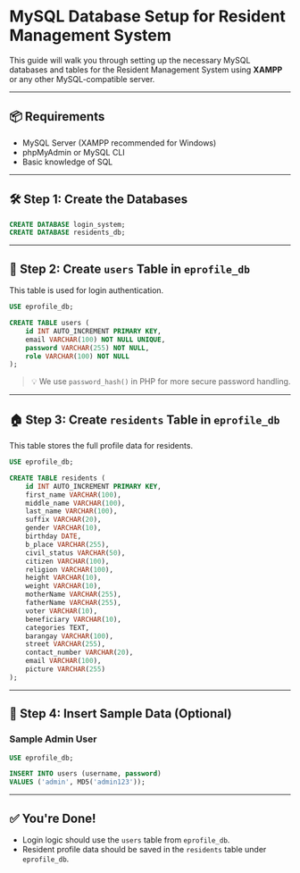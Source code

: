 # MySQL Database Setup for Resident Management System

This guide will walk you through setting up the necessary MySQL databases and tables for the Resident Management System using **XAMPP** or any other MySQL-compatible server.

---

## 📦 Requirements

- MySQL Server (XAMPP recommended for Windows)
- phpMyAdmin or MySQL CLI
- Basic knowledge of SQL

---

## 🛠️ Step 1: Create the Databases

```sql
CREATE DATABASE login_system;
CREATE DATABASE residents_db;
```

---

## 👤 Step 2: Create `users` Table in `eprofile_db`

This table is used for login authentication.

```sql
USE eprofile_db;

CREATE TABLE users (
    id INT AUTO_INCREMENT PRIMARY KEY,
    email VARCHAR(100) NOT NULL UNIQUE,
    password VARCHAR(255) NOT NULL,
    role VARCHAR(100) NOT NULL
);
```

> 💡 We use `password_hash()` in PHP for more secure password handling.

---

## 🏠 Step 3: Create `residents` Table in `eprofile_db`

This table stores the full profile data for residents.

```sql
USE eprofile_db;

CREATE TABLE residents (
    id INT AUTO_INCREMENT PRIMARY KEY,
    first_name VARCHAR(100),
    middle_name VARCHAR(100),
    last_name VARCHAR(100),
    suffix VARCHAR(20),
    gender VARCHAR(10),
    birthday DATE,
    b_place VARCHAR(255),
    civil_status VARCHAR(50),
    citizen VARCHAR(100),
    religion VARCHAR(100),
    height VARCHAR(10),
    weight VARCHAR(10),
    motherName VARCHAR(255),
    fatherName VARCHAR(255),
    voter VARCHAR(10),
    beneficiary VARCHAR(10),
    categories TEXT,
    barangay VARCHAR(100),
    street VARCHAR(255),
    contact_number VARCHAR(20),
    email VARCHAR(100),
    picture VARCHAR(255)
);
```

---

## 🧪 Step 4: Insert Sample Data (Optional)

### Sample Admin User

```sql
USE eprofile_db;

INSERT INTO users (username, password)
VALUES ('admin', MD5('admin123'));
```

---

## ✅ You're Done!

- Login logic should use the `users` table from `eprofile_db`.
- Resident profile data should be saved in the `residents` table under `eprofile_db`.
